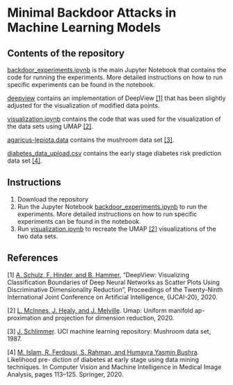 # Minimal Backdoor Attacks in Machine Learning Models
## Contents of the repository
[backdoor_experiments.ipynb](backdoor_experiments.ipynb) is the main Jupyter Notebook that contains the code for running the experiments. 
More detailed instructions on how to run specific experiments can be found in the notebook.

[deepview](deepview) contains an implementation of DeepView [[1]](#1) that has been slightly adjusted for the visualization of modified data points.

[visualization.ipynb](visualization.ipynb) contains the code that was used for the visualization of the data sets using UMAP [[2]](#2).

[agaricus-lepiota.data](agaricus-lepiota.data) contains the mushroom data set [[3]](#3).

[diabetes_data_upload.csv](diabetes_data_upload.csv) contains the early stage diabetes risk prediction data set [[4]](#4).

## Instructions
1. Download the repository
2. Run the Jupyter Notebook [backdoor_experiments.ipynb](backdoor_experiments.ipynb) to run the experiments. More detailed instructions on how to run specific experiments    can be found in the notebook.
3. Run [visualization.ipynb](visualization.ipynb) to recreate the UMAP [[2]](#2) visualizations of the two data sets.

## References
<a id="1">[1]</a> 
[A. Schulz, F. Hinder, and B. Hammer](https://www.ijcai.org/Proceedings/2020/319), “DeepView: Visualizing Classification Boundaries of Deep Neural Networks as Scatter Plots Using Discriminative Dimensionality Reduction”, Proceedings of the Twenty-Ninth International Joint Conference on Artificial Intelligence, {IJCAI-20}, 2020.

<a id="2">[2]</a>
[L. McInnes, J. Healy, and J. Melville](https://umap-learn.readthedocs.io/en/latest/). Umap: Uniform manifold ap-
proximation and projection for dimension reduction, 2020.

<a id="3">[3]</a>
[J. Schlimmer](http://archive.ics.uci.edu/ml/datasets/Mushroom?ref=datanews.io). UCI machine learning repository: Mushroom data set, 1987.

<a id="4">[4]</a>
[M. Islam, R. Ferdousi, S. Rahman, and Humayra Yasmin Bushra](https://archive.ics.uci.edu/ml/datasets/Early+stage+diabetes+risk+prediction+dataset.). Likelihood pre-
diction of diabetes at early stage using data mining techniques. In Computer Vision
and Machine Intelligence in Medical Image Analysis, pages 113–125. Springer,
2020.
